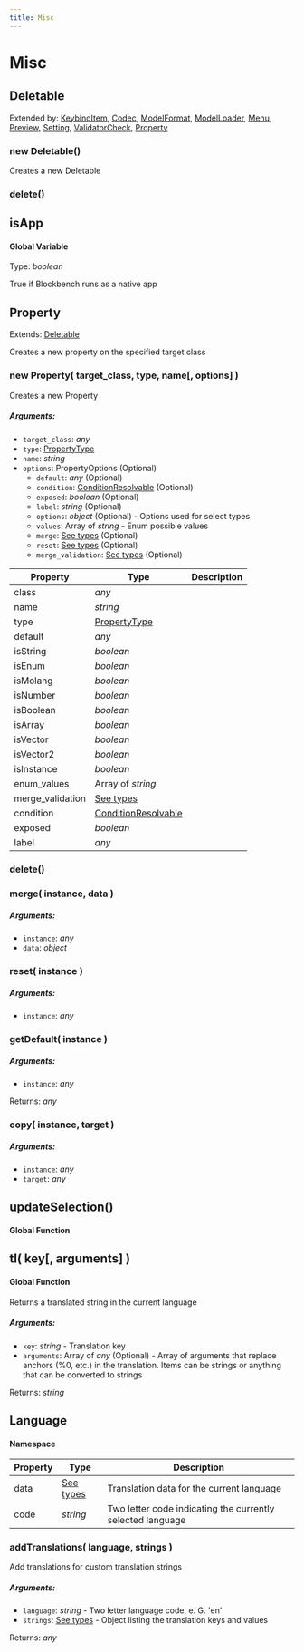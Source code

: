 ```yaml
---
title: Misc
---
```


# Misc
## Deletable
Extended by: [KeybindItem](action#keybinditem), [Codec](codec#codec-1), [ModelFormat](format#modelformat), [ModelLoader](format#modelloader), [Menu](menu#menu-1), [Preview](preview#preview-1), [Setting](settings#setting), [ValidatorCheck](validator#validatorcheck), [Property](misc#property)

### new Deletable()
Creates a new Deletable



### delete()



## isApp
#### Global Variable

Type: *boolean*

True if Blockbench runs as a native app


## Property
Extends: [Deletable](misc#deletable)

Creates a new property on the specified target class

### new Property( target_class, type, name[, options] )
Creates a new Property

##### Arguments:
* `target_class`: *any*
* `type`: [PropertyType](https://github.com/JannisX11/blockbench-types/blob/9449dd3/types/misc.d.ts#L118)
* `name`: *string*
* `options`: PropertyOptions (Optional)
	* `default`: *any* (Optional)
	* `condition`: [ConditionResolvable](https://github.com/JannisX11/blockbench-types/blob/main/types/util.d.ts#L1) (Optional)
	* `exposed`: *boolean* (Optional)
	* `label`: *string* (Optional)
	* `options`: *object* (Optional) - Options used for select types
	* `values`: Array of *string* - Enum possible values
	* `merge`: [See types](https://github.com/JannisX11/blockbench-types/blob/9449dd3/types/misc.d.ts#L132) (Optional)
	* `reset`: [See types](https://github.com/JannisX11/blockbench-types/blob/9449dd3/types/misc.d.ts#L133) (Optional)
	* `merge_validation`: [See types](https://github.com/JannisX11/blockbench-types/blob/9449dd3/types/misc.d.ts#L134) (Optional)


| Property | Type | Description |
| -------- | ---- | ----------- |
| class | *any* |  |
| name | *string* |  |
| type | [PropertyType](https://github.com/JannisX11/blockbench-types/blob/9449dd3/types/misc.d.ts#L118) |  |
| default | *any* |  |
| isString | *boolean* |  |
| isEnum | *boolean* |  |
| isMolang | *boolean* |  |
| isNumber | *boolean* |  |
| isBoolean | *boolean* |  |
| isArray | *boolean* |  |
| isVector | *boolean* |  |
| isVector2 | *boolean* |  |
| isInstance | *boolean* |  |
| enum_values | Array of *string* |  |
| merge_validation | [See types](https://github.com/JannisX11/blockbench-types/blob/9449dd3/types/misc.d.ts#L157) |  |
| condition | [ConditionResolvable](https://github.com/JannisX11/blockbench-types/blob/main/types/util.d.ts#L1) |  |
| exposed | *boolean* |  |
| label | *any* |  |

### delete()


### merge( instance, data )
##### Arguments:
* `instance`: *any*
* `data`: *object*


### reset( instance )
##### Arguments:
* `instance`: *any*


### getDefault( instance )
##### Arguments:
* `instance`: *any*

Returns: *any*

### copy( instance, target )
##### Arguments:
* `instance`: *any*
* `target`: *any*



## updateSelection()
#### Global Function




## tl( key[, arguments] )
#### Global Function

Returns a translated string in the current language

##### Arguments:
* `key`: *string* - Translation key
* `arguments`: Array of *any* (Optional) - Array of arguments that replace anchors (%0, etc.) in the translation. Items can be strings or anything that can be converted to strings

Returns: *string*


## Language
#### Namespace

| Property | Type | Description |
| -------- | ---- | ----------- |
| data | [See types](https://github.com/JannisX11/blockbench-types/blob/9449dd3/types/misc.d.ts#L180) | Translation data for the current language |
| code | *string* | Two letter code indicating the currently selected language |

### addTranslations( language, strings )
Add translations for custom translation strings

##### Arguments:
* `language`: *string* - Two letter language code, e. G. 'en'
* `strings`: [See types](https://github.com/JannisX11/blockbench-types/blob/9449dd3/types/misc.d.ts#L192) - Object listing the translation keys and values

Returns: *any*

